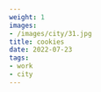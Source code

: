 ```yaml
---
weight: 1
images:
- /images/city/31.jpg
title: cookies
date: 2022-07-23
tags:
- work
- city
---
```

